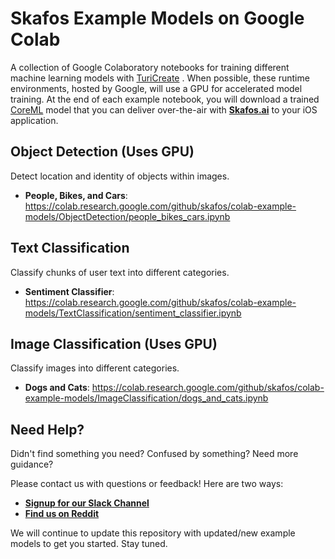# Skafos Example Models on Google Colab
A collection of Google Colaboratory notebooks for training different machine learning models with
[TuriCreate](https://github.com/apple/turicreate) . When possible, these runtime
environments, hosted by Google, will use a GPU for accelerated model training. At the end of each example notebook, 
you will download a trained [CoreML](https://developer.apple.com/documentation/coreml) model that
you can deliver over-the-air with [**Skafos.ai**](https://skafos.ai) to your iOS application.

## Object Detection (Uses GPU)
Detect location and identity of objects within images.
- **People, Bikes, and Cars**: 
https://colab.research.google.com/github/skafos/colab-example-models/ObjectDetection/people_bikes_cars.ipynb

## Text Classification
Classify chunks of user text into different categories.
- **Sentiment Classifier**: 
https://colab.research.google.com/github/skafos/colab-example-models/TextClassification/sentiment_classifier.ipynb

## Image Classification (Uses GPU)
Classify images into different categories.
- **Dogs and Cats**: https://colab.research.google.com/github/skafos/colab-example-models/ImageClassification/dogs_and_cats.ipynb

## Need Help?
Didn't find something you need? Confused by something? Need more guidance?

Please contact us with questions or feedback! Here are two ways:

-  [**Signup for our Slack Channel**](https://join.slack.com/t/metismachine-skafos/shared_invite/enQtNTAxMzEwOTk2NzA5LThjMmMyY2JkNTkwNDQ1YjgyYjFiY2MyMjRkMzYyM2E4MjUxNTJmYmQyODVhZWM2MjQwMjE5ZGM1Y2YwN2M5ODI)
-  [**Find us on Reddit**](https://reddit.com/r/skafos)

We will continue to update this repository with updated/new example models to get you started. Stay tuned.